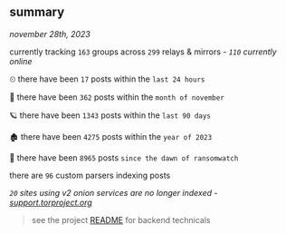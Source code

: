 
## summary
_november 28th, 2023_

currently tracking `163` groups across `299` relays & mirrors - _`110` currently online_

⏲ there have been `17` posts within the `last 24 hours`

🦈 there have been `362` posts within the `month of november`

🪐 there have been `1343` posts within the `last 90 days`

🏚 there have been `4275` posts within the `year of 2023`

🦕 there have been `8965` posts `since the dawn of ransomwatch`

there are `96` custom parsers indexing posts

_`20` sites using v2 onion services are no longer indexed - [support.torproject.org](https://support.torproject.org/onionservices/v2-deprecation/)_

> see the project [README](https://github.com/joshhighet/ransomwatch#ransomwatch--) for backend technicals
